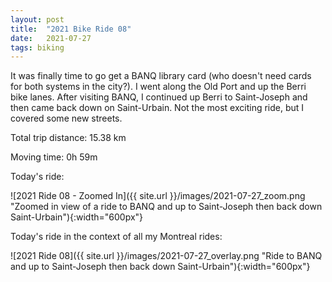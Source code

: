 ```yaml
---
layout: post
title:  "2021 Bike Ride 08"
date:   2021-07-27
tags: biking
---
```


It was finally time to go get a BANQ library card (who doesn't need cards for both systems in the city?). I went along the Old Port and up the Berri bike lanes. After visiting BANQ, I continued up Berri to Saint-Joseph and then came back down on Saint-Urbain. Not the most exciting ride, but I covered some new streets.

Total trip distance: 15.38 km

Moving time: 0h 59m

Today's ride:

![2021 Ride 08 - Zoomed In]({{ site.url }}/images/2021-07-27_zoom.png "Zoomed in view of a ride to BANQ and up to Saint-Joseph then back down Saint-Urbain"){:width="600px"}

Today's ride in the context of all my Montreal rides:

![2021 Ride 08]({{ site.url }}/images/2021-07-27_overlay.png "Ride to BANQ and up to Saint-Joseph then back down Saint-Urbain"){:width="600px"}
